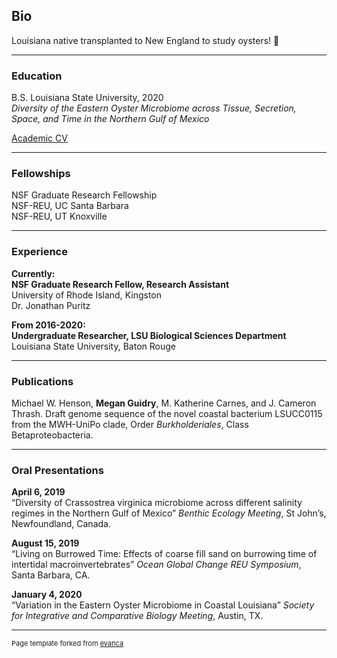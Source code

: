 ## Bio
Louisiana native transplanted to New England to study oysters! :oyster:

---
### Education

B.S. Louisiana State University, 2020  
*Diversity of the Eastern Oyster Microbiome across Tissue, Secretion, Space, and Time in the Northern Gulf of Mexico*


[Academic CV](https://drive.google.com/file/d/1dbAaFAV4upiVkHWjr_lp8Anjt4jHdvYi/view?usp=sharing)


---
### Fellowships
NSF Graduate Research Fellowship  
NSF-REU, UC Santa Barbara   
NSF-REU, UT Knoxville

---
### Experience
**Currently:  
NSF Graduate Research Fellow, Research Assistant**  
University of Rhode Island, Kingston  
Dr. Jonathan Puritz


**From 2016-2020:    	
Undergraduate Researcher, LSU Biological Sciences Department**  
Louisiana State University, Baton Rouge  	


---
### Publications

Michael W. Henson, **Megan Guidry**, M. Katherine Carnes, and J. Cameron Thrash. Draft genome sequence of the novel coastal bacterium LSUCC0115 from the MWH-UniPo clade, Order *Burkholderiales*, Class Betaproteobacteria.

---
### Oral Presentations

**April 6, 2019**   	
“Diversity of Crassostrea virginica microbiome across different salinity regimes in the Northern Gulf of Mexico” *Benthic Ecology Meeting*, St John’s, Newfoundland, Canada.  

**August 15, 2019**  	
“Living on Burrowed Time: Effects of coarse fill sand on burrowing time of intertidal macroinvertebrates” *Ocean Global Change REU Symposium*, Santa Barbara, CA. 

**January 4, 2020**	  
“Variation in the Eastern Oyster Microbiome in Coastal Louisiana” *Society for Integrative and Comparative Biology Meeting*, Austin, TX. 




---
<p style="font-size:11px">Page template forked from <a href="https://github.com/evanca/quick-portfolio">evanca</a></p>
<!-- Remove above link if you don't want to attibute -->